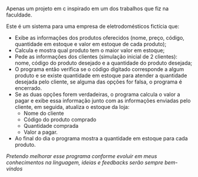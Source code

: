 Apenas um projeto em c inspirado em um dos trabalhos que fiz na faculdade.

Este é um sistema para uma empresa de eletrodomésticos fictícia que:

- Exibe as informações dos produtos oferecidos (nome, preço, código, quantidade em estoque e valor em estoque de cada produto);
- Calcula e mostra qual produto tem o maior valor em estoque;
- Pede as informações dos clientes (simulação inicial de 2 clientes): nome, código do produto desejado e a quantidade do produto desejada;
- O programa então verifica se o código digitado corresponde a algum produto e se existe quantidade em estoque para atender a quantidade desejada pelo cliente, se alguma das opções for falsa, o programa é encerrado.
- Se as duas opções forem verdadeiras, o programa calcula o valor a pagar e exibe essa informação junto com as informações enviadas pelo cliente, em seguida, atualiza o estoque da loja:
    - Nome do cliente 
    - Código do produto comprado 
    - Quantidade comprada 
    - Valor a pagar. 
- Ao final do dia o programa mostra a quantidade em estoque para cada produto.

 *Pretendo melhorar esse programa conforme evoluir em meus conhecimentos na linguagem, ideias e feedbacks serão sempre bem-vindos*